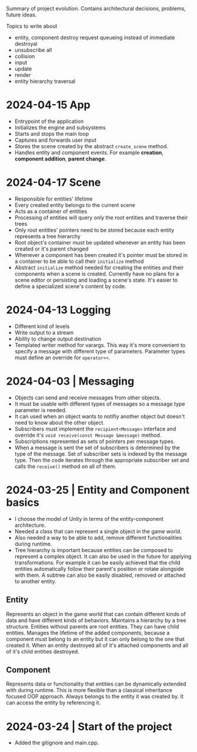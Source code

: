 Summary of project evolution. Contains architectural decisions, problems, future ideas.

Topics to write about
- entity, component destroy request queueing instead of immediate destroyal
- unsubscribe all
- collision
- input
- update
- render
- entity hierarchy traversal

# 2024-04-15 App
- Entrypoint of the application
- Initializes the engine and subsystems
- Starts and stops the main loop
- Captures and forwards user input
- Stores the scene created by the abstract ```create_scene``` method.
- Handles entity and component events. For example **creation**, **component addition**, **parent change**.

# 2024-04-17 Scene
- Responsible for entities' lifetime
- Every created entity belongs to the current scene
- Acts as a container of entities
- Processing of entities will query only the root entities and traverse their trees
- Only root entities' pointers need to be stored because each entity represents a tree hierarchy
- Root object's container must be updated whenever an entity has been created or it's parent changed
- Whenever a component has been created it's pointer must be stored in a container to be able to call their ```initialize``` method
- Abstract ```initialize``` method needed for creating the entities and their components when a scene is created. Currently have no plans for a scene editor or persisting and loading a scene's state. It's easier to define a specialized scene's content by code.

# 2024-04-13 Logging
- Different kind of levels
- Write output to a stream
- Ability to change output destination
- Templated writer method for varargs. This way it's more convenient to specify a message with different type of parameters. Parameter types must define an override for ```operator<<```.

# 2024-04-03 | Messaging
- Objects can send and receive messages from other objects.
- It must be usable with different types of messages so a message type parameter is needed.
- It can used when an object wants to notifiy another object but doesn't need to know about the other object.
- Subscribers must implement the ```recipient<Message>``` interface and override it's ```void receive(const Message &message)``` method.
- Subscriptions represented as sets of pointers per message types.
- When a message is sent the set of subscribers is determined by the type of the message. Set of subscriber sets is indexed by the message type.
Then the code iterates through the appropriate subscriber set and calls the ```receive()``` method on all of them.

# 2024-03-25 | Entity and Component basics
- I choose the model of Unity in terms of the entity-component architecture.
- Needed a class that can represent a single object in the game world.
- Also needed a way to be able to add, remove different functionalities during runtime.
- Tree hierarchy is important because entities can be composed to represent a complex object. It can also be used in the future for applying transformations. For example it can be easily achieved that the child entities automatically follow their parent's position or rotate alongside with them. A subtree can also be easily disabled, removed or attached to another entity.

## Entity
Represents an object in the game world that can contain different kinds of data and have different kinds of behaviors.
Maintains a hierarchy by a tree structure. Entities without parents are root entities. They can have child entities.
Manages the lifetime of the added components, because a component must belong to an entity but it can only belong to the one that created it.
When an entity destroyed all of it's attached components and all of it's child entities destroyed.

## Component
Represents data or functionality that entities can be dynamically extended with during runtime.
This is more flexible than a classical inheritance focused OOP approach.
Always belongs to the entity it was created by. It can access the entity by referencing it.

# 2024-03-24 | Start of the project
- Added the gitignore and main.cpp.
